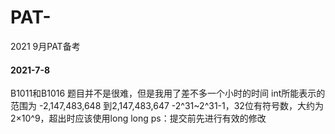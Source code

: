 # PAT-
2021 9月PAT备考

#### 2021-7-8
B1011和B1016
题目并不是很难，但是我用了差不多一个小时的时间
int所能表示的范围为	-2,147,483,648 到2,147,483,647
-2^31~2^31-1，32位有符号数，大约为2×10^9，超出时应该使用long long
ps：提交前先进行有效的修改
